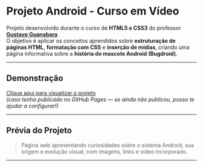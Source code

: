 #  Projeto Android - Curso em Vídeo

Projeto desenvolvido durante o curso de **HTML5 e CSS3** do professor **[Gustavo Guanabara](https://www.cursoemvideo.com/)**.  
O objetivo é aplicar os conceitos aprendidos sobre **estruturação de páginas HTML**, **formatação com CSS** e **inserção de mídias**, criando uma página informativa sobre a **história do mascote Android (Bugdroid)**.

---

## Demonstração

[Clique aqui para visualizar o projeto](https://veronez22.github.io/projeto-android/)  
*(caso tenha publicado no GitHub Pages — se ainda não publicou, posso te ajudar a configurar!)*

---

##  Prévia do Projeto

> Página web apresentando curiosidades sobre o sistema Android, sua origem e evolução visual, com imagens, links e vídeo incorporado.

---